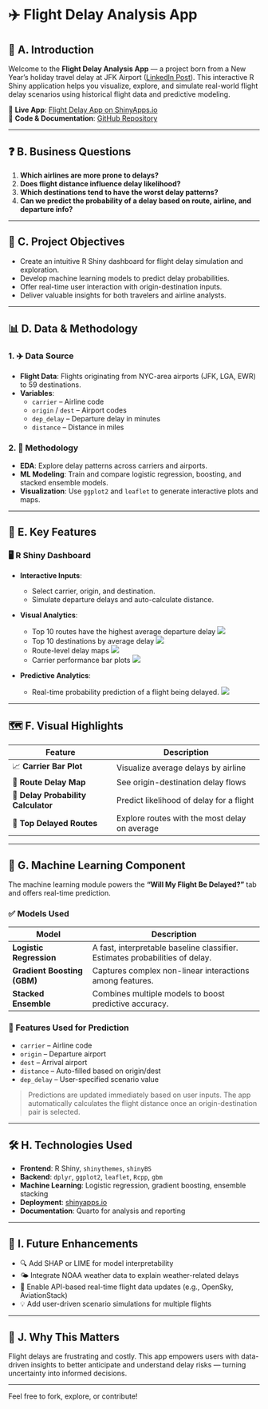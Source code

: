 # ✈️ Flight Delay Analysis App

## 🧭 A. Introduction

Welcome to the **Flight Delay Analysis App** — a project born from a New Year’s holiday travel delay at JFK Airport ([LinkedIn Post](https://www.linkedin.com/posts/minh-phan-0409_it-is-the-new-years-holiday-one-of-the-activity-7280805963832410112-8Cs3?utm_source=share&utm_medium=member_desktop)). This interactive R Shiny application helps you visualize, explore, and simulate real-world flight delay scenarios using historical flight data and predictive modeling.

🎯 **Live App**: [Flight Delay App on ShinyApps.io](http://jj1tt9minh0phan.shinyapps.io/FlightDelayApp)  
📂 **Code & Documentation**: [GitHub Repository](https://github.com/MinhPhanBabsonMSBA/Flight-Delay-Stat-Analysis-App)

---

## ❓ B. Business Questions

1. **Which airlines are more prone to delays?**  
2. **Does flight distance influence delay likelihood?**  
3. **Which destinations tend to have the worst delay patterns?**  
4. **Can we predict the probability of a delay based on route, airline, and departure info?**

---

## 🎯 C. Project Objectives

- Create an intuitive R Shiny dashboard for flight delay simulation and exploration.
- Develop machine learning models to predict delay probabilities.
- Offer real-time user interaction with origin-destination inputs.
- Deliver valuable insights for both travelers and airline analysts.

---

## 📊 D. Data & Methodology

### 1. ✈️ Data Source
- **Flight Data**: Flights originating from NYC-area airports (JFK, LGA, EWR) to 59 destinations.
- **Variables**:
  - `carrier` – Airline code  
  - `origin` / `dest` – Airport codes  
  - `dep_delay` – Departure delay in minutes  
  - `distance` – Distance in miles  

### 2. 🔬 Methodology
- **EDA**: Explore delay patterns across carriers and airports.
- **ML Modeling**: Train and compare logistic regression, boosting, and stacked ensemble models.
- **Visualization**: Use `ggplot2` and `leaflet` to generate interactive plots and maps.

---

## 🧩 E. Key Features



### 🖥️ R Shiny Dashboard

- **Interactive Inputs**:
  - Select carrier, origin, and destination.
  - Simulate departure delays and auto-calculate distance.

  
- **Visual Analytics**:
  - Top 10 routes have the highest average departure delay 
    ![](https://github.com/MinhPhanBabsonMSBA/Flight-Delay-Stat-Analysis-App/blob/main/flight%20delay%203.png)
  - Top 10 destinations by average delay
   ![](https://github.com/MinhPhanBabsonMSBA/Flight-Delay-Stat-Analysis-App/blob/main/flight%20delay%202.png)
  - Route-level delay maps
    ![](https://github.com/MinhPhanBabsonMSBA/Flight-Delay-Stat-Analysis-App/blob/main/flight%20delay%204.png)
  - Carrier performance bar plots
  ![](https://github.com/MinhPhanBabsonMSBA/Flight-Delay-Stat-Analysis-App/blob/main/flight%20delay%201.png)
- **Predictive Analytics**:
  - Real-time probability prediction of a flight being delayed.
   ![](https://github.com/MinhPhanBabsonMSBA/Flight-Delay-Stat-Analysis-App/blob/main/flight%20delay%205.png)
---

## 🗺️ F. Visual Highlights

| Feature | Description |
|--------|-------------|
| 📈 **Carrier Bar Plot** | Visualize average delays by airline |
| 🧭 **Route Delay Map** | See origin-destination delay flows |
| 🧮 **Delay Probability Calculator** | Predict likelihood of delay for a flight |
| 🛫 **Top Delayed Routes** | Explore routes with the most delay on average |

---

## 🤖 G. Machine Learning Component

The machine learning module powers the **“Will My Flight Be Delayed?”** tab and offers real-time prediction.

### ✅ Models Used

| Model                | Description                                                                 |
|---------------------|-----------------------------------------------------------------------------|
| **Logistic Regression** | A fast, interpretable baseline classifier. Estimates probabilities of delay. |
| **Gradient Boosting (GBM)** | Captures complex non-linear interactions among features.                 |
| **Stacked Ensemble**     | Combines multiple models to boost predictive accuracy.                     |

### 📐 Features Used for Prediction
- `carrier` – Airline code  
- `origin` – Departure airport  
- `dest` – Arrival airport  
- `distance` – Auto-filled based on origin/dest  
- `dep_delay` – User-specified scenario value  

> Predictions are updated immediately based on user inputs. The app automatically calculates the flight distance once an origin-destination pair is selected.

---

## 🛠️ H. Technologies Used

- **Frontend**: R Shiny, `shinythemes`, `shinyBS`
- **Backend**: `dplyr`, `ggplot2`, `leaflet`, `Rcpp`, `gbm`
- **Machine Learning**: Logistic regression, gradient boosting, ensemble stacking
- **Deployment**: [shinyapps.io](http://jj1tt9minh0phan.shinyapps.io/FlightDelayApp)
- **Documentation**: Quarto for analysis and reporting

---

## 📌 I. Future Enhancements

- 🔍 Add SHAP or LIME for model interpretability  
- 🌤️ Integrate NOAA weather data to explain weather-related delays  
- 🔄 Enable API-based real-time flight data updates (e.g., OpenSky, AviationStack)  
- 💡 Add user-driven scenario simulations for multiple flights  

---

## 🙌 J. Why This Matters

Flight delays are frustrating and costly. This app empowers users with data-driven insights to better anticipate and understand delay risks — turning uncertainty into informed decisions.

---

Feel free to fork, explore, or contribute!
